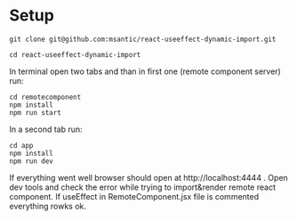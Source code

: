 # Setup

```
git clone git@github.com:msantic/react-useeffect-dynamic-import.git
```

```
cd react-useeffect-dynamic-import
```

In terminal open two tabs and than in first one (remote component server) run:

```
cd remotecomponent
npm install
npm run start
```

In a second tab run:

```
cd app
npm install
npm run dev
```

If everything went well browser should open at http://localhost:4444 . Open dev tools and check the error while trying to import&render remote react component. If useEffect in RemoteComponent.jsx file is commented everything rowks ok.
